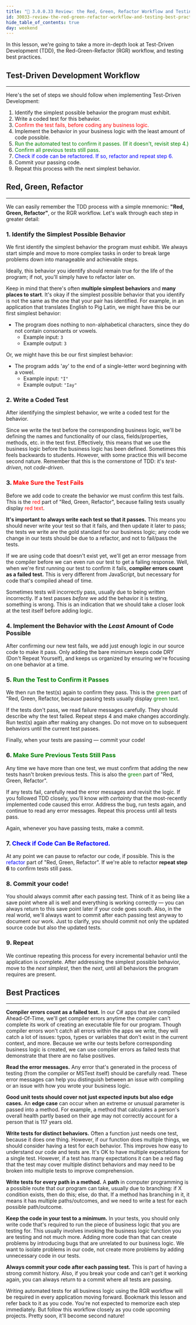 ```yaml
---
title: "📓 3.0.0.33 Review: the Red, Green, Refactor Workflow and Testing Best Practices"
id: 30033-review-the-red-green-refactor-workflow-and-testing-best-practices
hide_table_of_contents: true
day: weekend
---
```


In this lesson, we're going to take a more in-depth look at Test-Driven Development (TDD), the Red-Green-Refactor (RGR) workflow, and testing best practices.

## Test-Driven Development Workflow
---

Here's the set of steps we should follow when implementing Test-Driven Development: 

1.  Identify the simplest possible behavior the program must exhibit.
2.  Write a coded test for this behavior.
3.  <font color="red">Confirm the test fails, before coding any business logic.</font>
4.  Implement the behavior in your business logic with the least amount of code possible.
5.  <font color="green">Run the automated test to confirm it passes. (If it doesn't, revisit step 4.)</font>
6.  <font color="green">Confirm all previous tests still pass.</font>
7.  <font color="blue">Check if code can be refactored. If so, refactor and repeat step 6.</font>
8.  Commit your passing code.
9.  Repeat this process with the next simplest behavior.

## Red, Green, Refactor
---

We can easily remember the TDD process with a simple mnemonic: **"Red, Green, Refactor"**, or the RGR workflow. Let's walk through each step in greater detail:

### 1. Identify the Simplest Possible Behavior

We first identify the simplest behavior the program must exhibit. We always start simple and move to more complex tasks in order to break large problems down into manageable and achievable steps.

Ideally, this behavior you identify should remain true for the life of the program; if not, you'll simply have to refactor later on. 

Keep in mind that there's often **multiple simplest behaviors** and **many places to start**. It's okay if the simplest possible behavior that you identify is not the same as the one that your pair has identified. For example, in an application that translates English to Pig Latin, we might have this be our first simplest behavior:

* The program does nothing to non-alphabetical characters, since they do not contain consonants or vowels.
  * Example input: `3`
  * Example output: `3`

Or, we might have this be our first simplest behavior:

* The program adds 'ay' to the end of a single-letter word beginning with a vowel.
  * Example input: `"I"`
  * Example output: `"Iay"`

### 2. Write a Coded Test

After identifying the simplest behavior, we write a coded test for the behavior. 

Since we write the test before the corresponding business logic, we'll be defining the names and functionality of our class, fields/properties, methods, etc. in the test first. Effectively, this means that we use the business logic before the business logic has been defined. Sometimes this feels backwards to students. However, with some practice this will become second nature. Remember that this is the cornerstone of TDD: it's _test-driven_, not _code-driven_. 

### 3. <font color="red">Make Sure the Test Fails</font>

Before we add code to create the behavior we must confirm this test fails. This is the <font color="red">red</font> part of "Red, Green, Refactor", because failing tests usually display <font color="red">red text</font>.

**It's important to always write each test so that it passes.** This means you should never write your test so that it fails, and then update it later to pass; the tests we write are the gold standard for our business logic; any code we change in our tests should be due to a refactor, and not to fail/pass the tests.

If we are using code that doesn't exist yet, we'll get an error message from the compiler before we can even run our test to get a failing response. Well, when we're first running our test to confirm it fails, **compiler errors count as a failed test.** This is very different from JavaScript, but necessary for code that's compiled ahead of time.

Sometimes tests will incorrectly pass, usually due to being written incorrectly. If a test passes _before_ we add the behavior it is testing, something is wrong. This is an indication that we should take a closer look at the test itself before adding logic.

### 4. Implement the Behavior with the _Least_ Amount of Code Possible

After confirming our new test fails, we add just enough logic in our source code to make it pass. Only adding the bare minimum keeps code DRY (Don't Repeat Yourself), and keeps us organized by ensuring we're focusing on one behavior at a time.

### 5. <font color="green"> Run the Test to Confirm it Passes</font>

We then run the test(s) again to confirm they pass. This is the <font color="Green">green</font> part of "Red, Green, Refactor, because passing tests usually display <font color="green">green text</font>.

If the tests don't pass, we read failure messages carefully. They should describe why the test failed. Repeat steps 4 and make changes accordingly. Run test(s) again after making any changes. Do not move on to subsequent behaviors until the current test passes.

Finally, when your tests are passing — commit your code!

### 6. <font color="green"> Make Sure Previous Tests Still Pass</font>

Any time we have more than one test, we must confirm that adding the new tests hasn't broken previous tests. This is also the <font color="Green">green</font> part of "Red, Green, Refactor".

If any tests fail, carefully read the error messages and revisit the logic. If you followed TDD closely, you'll know _with certainty_ that the most-recently implemented code caused this error. Address the bug, run tests again, and continue to read any error messages. Repeat this process until all tests pass.

Again, whenever you have passing tests, make a commit. 

### 7. **<font color="blue">Check if Code Can Be Refactored.</font>**

At any point we can pause to refactor our code, if possible. This is the <font color="blue">refactor</font> part of "Red, Green, Refactor". If we're able to refactor **repeat step 6** to confirm tests still pass.

### 8.  Commit your code! 

You should always commit after each passing test. Think of it as being like a save point where all is well and everything is working correctly — you can always return to this save point later if your code goes south. Also, in the real world, we'll always want to commit after each passing test anyway to document our work. Just to clarify, you should commit not only the updated source code but also the updated tests.

### 9. Repeat

We continue repeating this process for every incremental behavior until the application is complete. After addressing the simplest possible behavior, move to the _next simplest_, then the _next_, until all behaviors the program requires are present.

## Best Practices
---

**Compiler errors count as a failed test.** In our C# apps that are compiled Ahead-Of-Time, we'll get compiler errors anytime the compiler can't complete its work of creating an executable file for our program. Though compiler errors won't catch all errors within the apps we write, they will catch a lot of issues: typos, types or variables that don't exist in the current context, and more. Because we write our tests before corresponding business logic is created, we can use compiler errors as failed tests that demonstrate that there are no false positives.

**Read the error messages.** Any error that's generated in the process of testing (from the compiler or MSTest itself) should be carefully read. These error messages can help you distinguish between an issue with compiling or an issue with how you wrote your business logic.

**Good unit tests should cover not just expected inputs but also edge cases.** An **edge case** can occur when an extreme or unusual parameter is passed into a method. For example, a method that calculates a person's overall health partly based on their age may not correctly account for a person that is 117 years old.

**Write tests for distinct behaviors.** Often a function just needs one test, because it does one thing. However, if our function does multiple things, we should consider having a test for each behavior. This improves how easy to understand our code and tests are. It's OK to have multiple expectations for a single test. However, if a test has many expectations it can be a red flag that the test may cover multiple distinct behaviors and may need to be broken into multiple tests to improve comprehension.

**Write tests for every path in a method.** A **path** in computer programming is a possible route that our program can take, usually due to branching: if X condition exists, then do this; else, do that. If a method has branching in it, it means it has multiple paths/outcomes, and we need to write a test for each possible path/outcome.

**Keep the code in your test to a minimum.** In your tests, you should only write code that's required to run the piece of business logic that you are testing for. This usually involves invoking the business logic function you are testing and not much more. Adding more code than that can create problems by introducing bugs that are unrelated to our business logic. We want to isolate problems in our code, not create more problems by adding unnecessary code in our tests.

**Always commit your code after each passing test.** This is part of having a strong commit history. Also, if you break your code and can't get it working again, you can always return to a commit where all tests are passing.

Writing automated tests for all business logic using the RGR workflow will be required in every application moving forward. Bookmark this lesson and refer back to it as you code. You're not expected to memorize each step immediately. But follow this workflow closely as you code upcoming projects. Pretty soon, it'll become second nature!
